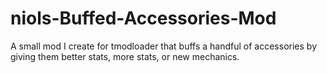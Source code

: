 # niols-Buffed-Accessories-Mod
A small mod I create for tmodloader that buffs a handful of accessories by giving them better stats, more stats, or new mechanics.
